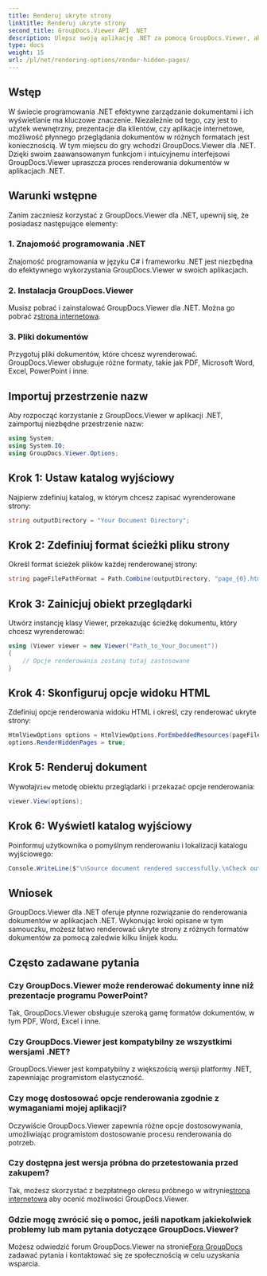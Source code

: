 ```yaml
---
title: Renderuj ukryte strony
linktitle: Renderuj ukryte strony
second_title: GroupDocs.Viewer API .NET
description: Ulepsz swoją aplikację .NET za pomocą GroupDocs.Viewer, aby zapewnić płynne renderowanie dokumentów. Postępuj zgodnie z naszym przewodnikiem krok po kroku, aby bez wysiłku renderować ukryte strony.
type: docs
weight: 15
url: /pl/net/rendering-options/render-hidden-pages/
---
```

## Wstęp
W świecie programowania .NET efektywne zarządzanie dokumentami i ich wyświetlanie ma kluczowe znaczenie. Niezależnie od tego, czy jest to użytek wewnętrzny, prezentacje dla klientów, czy aplikacje internetowe, możliwość płynnego przeglądania dokumentów w różnych formatach jest koniecznością. W tym miejscu do gry wchodzi GroupDocs.Viewer dla .NET. Dzięki swoim zaawansowanym funkcjom i intuicyjnemu interfejsowi GroupDocs.Viewer upraszcza proces renderowania dokumentów w aplikacjach .NET.
## Warunki wstępne
Zanim zaczniesz korzystać z GroupDocs.Viewer dla .NET, upewnij się, że posiadasz następujące elementy:
### 1. Znajomość programowania .NET
Znajomość programowania w języku C# i frameworku .NET jest niezbędna do efektywnego wykorzystania GroupDocs.Viewer w swoich aplikacjach.
### 2. Instalacja GroupDocs.Viewer
 Musisz pobrać i zainstalować GroupDocs.Viewer dla .NET. Można go pobrać z[strona internetowa](https://releases.groupdocs.com/viewer/net/).
### 3. Pliki dokumentów
Przygotuj pliki dokumentów, które chcesz wyrenderować. GroupDocs.Viewer obsługuje różne formaty, takie jak PDF, Microsoft Word, Excel, PowerPoint i inne.

## Importuj przestrzenie nazw
Aby rozpocząć korzystanie z GroupDocs.Viewer w aplikacji .NET, zaimportuj niezbędne przestrzenie nazw:
```csharp
using System;
using System.IO;
using GroupDocs.Viewer.Options;
```
## Krok 1: Ustaw katalog wyjściowy
Najpierw zdefiniuj katalog, w którym chcesz zapisać wyrenderowane strony:
```csharp
string outputDirectory = "Your Document Directory";
```
## Krok 2: Zdefiniuj format ścieżki pliku strony
Określ format ścieżek plików każdej renderowanej strony:
```csharp
string pageFilePathFormat = Path.Combine(outputDirectory, "page_{0}.html");
```
## Krok 3: Zainicjuj obiekt przeglądarki
Utwórz instancję klasy Viewer, przekazując ścieżkę dokumentu, który chcesz wyrenderować:
```csharp
using (Viewer viewer = new Viewer("Path_to_Your_Document"))
{
    // Opcje renderowania zostaną tutaj zastosowane
}
```
## Krok 4: Skonfiguruj opcje widoku HTML
Zdefiniuj opcje renderowania widoku HTML i określ, czy renderować ukryte strony:
```csharp
HtmlViewOptions options = HtmlViewOptions.ForEmbeddedResources(pageFilePathFormat);
options.RenderHiddenPages = true;
```
## Krok 5: Renderuj dokument
 Wywołaj`View` metodę obiektu przeglądarki i przekazać opcje renderowania:
```csharp
viewer.View(options);
```
## Krok 6: Wyświetl katalog wyjściowy
Poinformuj użytkownika o pomyślnym renderowaniu i lokalizacji katalogu wyjściowego:
```csharp
Console.WriteLine($"\nSource document rendered successfully.\nCheck output in {outputDirectory}.");
```

## Wniosek
GroupDocs.Viewer dla .NET oferuje płynne rozwiązanie do renderowania dokumentów w aplikacjach .NET. Wykonując kroki opisane w tym samouczku, możesz łatwo renderować ukryte strony z różnych formatów dokumentów za pomocą zaledwie kilku linijek kodu.
## Często zadawane pytania
### Czy GroupDocs.Viewer może renderować dokumenty inne niż prezentacje programu PowerPoint?
Tak, GroupDocs.Viewer obsługuje szeroką gamę formatów dokumentów, w tym PDF, Word, Excel i inne.
### Czy GroupDocs.Viewer jest kompatybilny ze wszystkimi wersjami .NET?
GroupDocs.Viewer jest kompatybilny z większością wersji platformy .NET, zapewniając programistom elastyczność.
### Czy mogę dostosować opcje renderowania zgodnie z wymaganiami mojej aplikacji?
Oczywiście GroupDocs.Viewer zapewnia różne opcje dostosowywania, umożliwiając programistom dostosowanie procesu renderowania do potrzeb.
### Czy dostępna jest wersja próbna do przetestowania przed zakupem?
Tak, możesz skorzystać z bezpłatnego okresu próbnego w witrynie[strona internetowa](https://releases.groupdocs.com/) aby ocenić możliwości GroupDocs.Viewer.
### Gdzie mogę zwrócić się o pomoc, jeśli napotkam jakiekolwiek problemy lub mam pytania dotyczące GroupDocs.Viewer?
 Możesz odwiedzić forum GroupDocs.Viewer na stronie[Fora GroupDocs](https://forum.groupdocs.com/c/viewer/9) zadawać pytania i kontaktować się ze społecznością w celu uzyskania wsparcia.